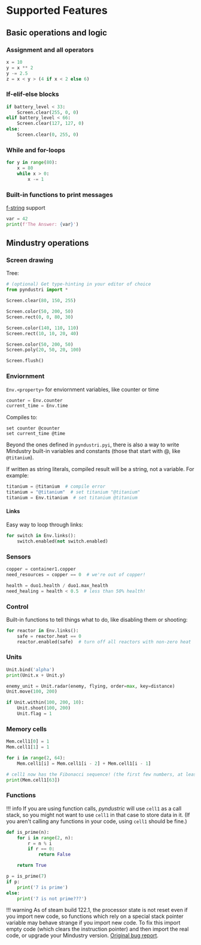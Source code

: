 # Supported Features

## Basic operations and logic

### Assignment and all operators

```python
x = 10
y = x ** 2
y -= 2.5
z = x < y > (4 if x < 2 else 6)
```

### If-elif-else blocks

```python
if battery_level < 33:
    Screen.clear(255, 0, 0)
elif battery_level < 66:
    Screen.clear(127, 127, 0)
else:
    Screen.clear(0, 255, 0)
```

### While and for-loops

```python
for y in range(80):
    x = 80
    while x > 0:
        x -= 1
```

### Built-in functions to print messages

[f-string](https://docs.python.org/3/reference/lexical_analysis.html#f-strings) support

```python
var = 42
print(f'The Answer: {var}')
```

## Mindustry operations

### Screen drawing

Tree:

```python
# (optional) Get type-hinting in your editor of choice
from pyndustri import *

Screen.clear(80, 150, 255)

Screen.color(50, 200, 50)
Screen.rect(0, 0, 80, 30)

Screen.color(140, 110, 110)
Screen.rect(10, 10, 20, 40)

Screen.color(50, 200, 50)
Screen.poly(20, 50, 20, 100)

Screen.flush()
```

### Enviornment

`Env.<property>` for enviornment variables, like counter or time

```python
counter = Env.counter
current_time = Env.time
```

Compiles to:

```mlog
set counter @counter
set current_time @time
```

Beyond the ones defined in `pyndustri.pyi`, there is also a way to write Mindustry built-in variables and constants (those that start with @, like `@titanium`).

If written as string literals, compiled result will be a string, not a variable. For example:

```python
titanium = @titanium  # compile error
titanium = "@titanium"  # set titanium "@titanium"
titanium = Env.titanium  # set titanium @titanium
```

#### Links

Easy way to loop through links:

```python
for switch in Env.links():
    switch.enabled(not switch.enabled)
```

### Sensors

```python
copper = container1.copper
need_resources = copper == 0  # we're out of copper!

health = duo1.health / duo1.max_health
need_healing = health < 0.5  # less than 50% health!
```

### Control

Built-in functions to tell things what to do, like disabling them or shooting:

```python
for reactor in Env.links():
    safe = reactor.heat == 0
    reactor.enabled(safe)  # turn off all reactors with non-zero heat
```

### Units

```python
Unit.bind('alpha')
print(Unit.x + Unit.y)

enemy_unit = Unit.radar(enemy, flying, order=max, key=distance)
Unit.move(100, 200)

if Unit.within(100, 200, 10):
    Unit.shoot(100, 200)
    Unit.flag = 1
```

### Memory cells

```python
Mem.cell1[0] = 1
Mem.cell1[1] = 1

for i in range(2, 64):
    Mem.cell1[i] = Mem.cell1[i - 2] + Mem.cell1[i - 1]

# cell1 now has the Fibonacci sequence! (the first few numbers, at least)
print(Mem.cell1[63])
```

### Functions

!!! info
    If you are using function calls, *pyndustric* will use `cell1` as a call stack, so you might not want to use `cell1` in that case to store data in it. (If you aren't calling any functions in your code, using `cell1` should be fine.)

```python
def is_prime(n):
    for i in range(2, n):
        r = n % i
        if r == 0:
            return False

    return True

p = is_prime(7)
if p:
    print('7 is prime')
else:
    print('7 is not prime???')
```

!!! warning
    As of steam build 122.1, the processor state is not reset even if you import new code,
    so functions which rely on a special stack pointer variable may behave strange if you import new
    code. To fix this import empty code (which clears the instruction pointer) and then import the
    real code, or upgrade your Mindustry version. [Original bug report](https://github.com/Anuken/Mindustry/issues/4189).
